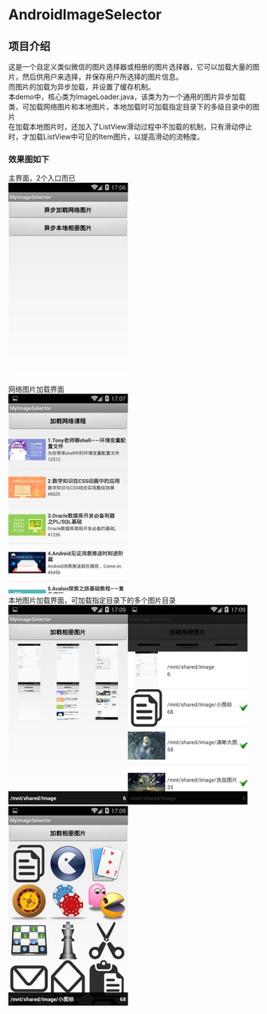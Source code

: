 # AndroidImageSelector

## 项目介绍
这是一个自定义类似微信的图片选择器或相册的图片选择器，它可以加载大量的图片，然后供用户来选择，并保存用户所选择的图片信息。</br>
而图片的加载为异步加载，并设置了缓存机制。</br>
本demo中，核心类为ImageLoader.java，该类为为一个通用的图片异步加载类，可加载网络图片和本地图片，本地加载时可加载指定目录下的多级目录中的图片</br>
在加载本地图片时，还加入了ListView滑动过程中不加载的机制，只有滑动停止时，才加载ListView中可见的Item图片，以提高滑动的流畅度。</br>

### 效果图如下

主界面，2个入口而已</br>
![](img-storage/image1.jpg)
</br>
网络图片加载界面</br>
![](img-storage/image2.jpg)
</br>
本地图片加载界面，可加载指定目录下的多个图片目录</br>
![](img-storage/image3.jpg)![](img-storage/image4.jpg)![](img-storage/image5.jpg)

